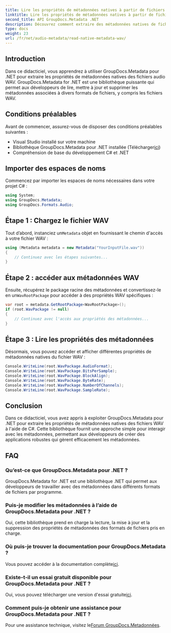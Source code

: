 ```yaml
---
title: Lire les propriétés de métadonnées natives à partir de fichiers WAV dans .NET
linktitle: Lire les propriétés de métadonnées natives à partir de fichiers WAV dans .NET
second_title: API GroupDocs.Metadata .NET
description: Découvrez comment extraire des métadonnées natives de fichiers WAV à l'aide de GroupDocs.Metadata pour .NET. Tutoriel C# simple pour lire les propriétés du fichier WAV.
type: docs
weight: 23
url: /fr/net/audio-metadata/read-native-metadata-wav/
---
```

## Introduction
Dans ce didacticiel, vous apprendrez à utiliser GroupDocs.Metadata pour .NET pour extraire les propriétés de métadonnées natives des fichiers audio WAV. GroupDocs.Metadata for .NET est une bibliothèque puissante qui permet aux développeurs de lire, mettre à jour et supprimer les métadonnées associées à divers formats de fichiers, y compris les fichiers WAV.
## Conditions préalables
Avant de commencer, assurez-vous de disposer des conditions préalables suivantes :
- Visual Studio installé sur votre machine
-  Bibliothèque GroupDocs.Metadata pour .NET installée (Télécharger[ici](https://releases.groupdocs.com/metadata/net/))
- Compréhension de base du développement C# et .NET

## Importer des espaces de noms
Commencez par importer les espaces de noms nécessaires dans votre projet C# :
```csharp
using System;
using GroupDocs.Metadata;
using GroupDocs.Formats.Audio;
```
## Étape 1 : Chargez le fichier WAV
 Tout d’abord, instanciez un`Metadata` objet en fournissant le chemin d'accès à votre fichier WAV :
```csharp
using (Metadata metadata = new Metadata("YourInputFile.wav"))
{
    // Continuez avec les étapes suivantes...
}
```
## Étape 2 : accéder aux métadonnées WAV
 Ensuite, récupérez le package racine des métadonnées et convertissez-le en un`WavRootPackage` pour accéder à des propriétés WAV spécifiques :
```csharp
var root = metadata.GetRootPackage<WavRootPackage>();
if (root.WavPackage != null)
{
    // Continuez avec l'accès aux propriétés des métadonnées...
}
```
## Étape 3 : Lire les propriétés des métadonnées
Désormais, vous pouvez accéder et afficher différentes propriétés de métadonnées natives du fichier WAV :
```csharp
Console.WriteLine(root.WavPackage.AudioFormat);
Console.WriteLine(root.WavPackage.BitsPerSample);
Console.WriteLine(root.WavPackage.BlockAlign);
Console.WriteLine(root.WavPackage.ByteRate);
Console.WriteLine(root.WavPackage.NumberOfChannels);
Console.WriteLine(root.WavPackage.SampleRate);
```

## Conclusion
Dans ce didacticiel, vous avez appris à exploiter GroupDocs.Metadata pour .NET pour extraire les propriétés de métadonnées natives des fichiers WAV à l'aide de C#. Cette bibliothèque fournit une approche simple pour interagir avec les métadonnées, permettant aux développeurs de créer des applications robustes qui gèrent efficacement les métadonnées.

## FAQ
### Qu’est-ce que GroupDocs.Metadata pour .NET ?
GroupDocs.Metadata for .NET est une bibliothèque .NET qui permet aux développeurs de travailler avec des métadonnées dans différents formats de fichiers par programme.
### Puis-je modifier les métadonnées à l’aide de GroupDocs.Metadata pour .NET ?
Oui, cette bibliothèque prend en charge la lecture, la mise à jour et la suppression des propriétés de métadonnées des formats de fichiers pris en charge.
### Où puis-je trouver la documentation pour GroupDocs.Metadata ?
 Vous pouvez accéder à la documentation complète[ici](https://reference.groupdocs.com/metadata/net/).
### Existe-t-il un essai gratuit disponible pour GroupDocs.Metadata pour .NET ?
 Oui, vous pouvez télécharger une version d'essai gratuite[ici](https://releases.groupdocs.com/).
### Comment puis-je obtenir une assistance pour GroupDocs.Metadata pour .NET ?
 Pour une assistance technique, visitez le[Forum GroupDocs.Metadonnées](https://forum.groupdocs.com/c/metadata/14).